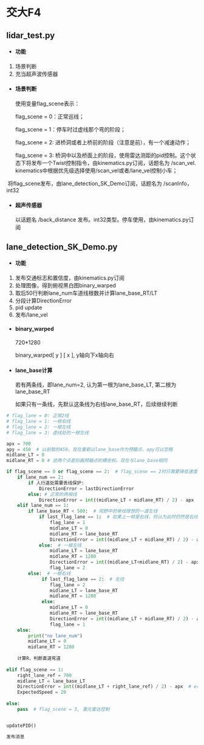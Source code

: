# 交大F4

## lidar_test.py

- #### 功能


1. 场景判断
2. 充当超声波传感器



- #### 场景判断

  使用变量flag_scene表示：

  flag_scene = 0：正常巡线；

  flag_scene = 1：停车时过虚线那个弯的阶段；

  flag_scene = 2:   进桥洞或者上桥前的阶段（注意是前），有一个减速动作；

  flag_scene = 3:   桥洞中以及桥面上的阶段，使用雷达测距的pid控制。这个状态下将发布一个Twist控制指令，由kinematics.py订阅，话题名为 /scan_vel. kinematics中根据优先级选择使用/scan_vel或者/lane_vel控制小车；

  

​		将flag_scene发布，由lane_detection_SK_Demo订阅，话题名为 /scanInfo，int32



- #### 超声传感器

  以话题名 /back_distance 发布。int32类型。停车使用，由kinematics.py订阅



## lane_detection_SK_Demo.py

- #### 功能


1. 发布交通标志和置信度，由kinematics.py订阅
2. 处理图像，得到俯视黑白图binary_warped
3. 取后50行判断lane_num车道线根数并计算lane_base_RT/LT
4. 分段计算DirectionError
5. pid update
6. 发布/lane_vel



- #### binary_warped

  720*1280

  binary_warped[ y ] [ x ],  y轴向下x轴向右



- #### lane_base计算

  若有两条线，即lane_num=2, 认为第一根为lane_base_LT, 第二根为lane_base_RT

  如果只有一条线，先默认这条线为右线lane_base_RT，后续继续判断

```python
# flag_lane = 0: 正常2线
# flag_lane = 1: 一根右线
# flag_lane = 2: 一根左线
# flag_lane = 3: 虚线处的一根左线

apx = 700
apy = 450  # 以前取的450，现在重新以lane_base作为预瞄点，apy可以忽略
midlane_LT = 0
midlane_RT = 0 # 这两个点是刻画预瞄点的横坐标。现在与lane_base相同

if flag_scene == 0 or flag_scene == 2:  # flag_scene == 2时只需要降低速度
    if lane_num == 2:
        if 人行道处需要丢线保护:
            DirectionError = lastDirectionError
        else: # 正常的两根线
        	DirectionError = int((midlane_LT + midlane_RT) / 2) - apx
    elif lane_num == 1:
        if lane_base_RT < 500:  # 视野中的单线理想的一道左线
        	if last_flag_lane == 1:  # 如果上一帧是右线，则认为此时仍然是右线。保护，不让他从一根左线跳到一根右线
            	flag_lane = 1
            	midlane_LT = 0
                midlane_RT = lane_base_RT
                DirectionError = int((midlane_LT + midlane_RT) / 2) - apx
            else:  # 一根左线
                midlane_LT = lane_base_RT
                midlane_RT = 1280
                DirectionError = int((midlane_LT+midlane_RT) / 2) - apx  # 直道，左侧，一根线,1100
				flag_lane = 2
		else:  # 一根右线
             if last_flag_lane == 2:  # 左线
             	flag_lane = 2
                midlane_LT = lane_base_RT
                midlane_RT = 1280
        	 else:
				midlane_LT = 0
				midlane_RT = lane_base_RT
               	DirectionError = int((midlane_LT + midlane_RT) / 2) - apx  # 右侧一根线， midlane_LT = 0其实
                flag_lane = 1 
    else:
		print("no lane_num")
        midlane_LT = 0
        midlane_RT = 1280
   
	计算R，判断直道弯道
    
elif flag_scene == 1:
	right_lane_ref = 700
    midlane_LT = lane_base_LT
    DirectionError = int((midlane_LT + right_lane_ref) / 2) - apx  # error要调
    ExpectedSpeed = 20
    
else:
    pass  # flag_scene = 3, 激光雷达控制


updatePID()

发布消息
```

